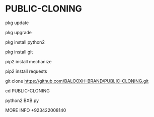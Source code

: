 # PUBLIC-CLONING
pkg update

pkg upgrade

pkg install python2

pkg install git

pip2 install mechanize

pip2 install requests

git clone https://github.com/BALOOXH-BRAND/PUBLIC-CLONING.git


cd PUBLIC-CLONING


python2 BXB.py

MORE INFO +923422008140
